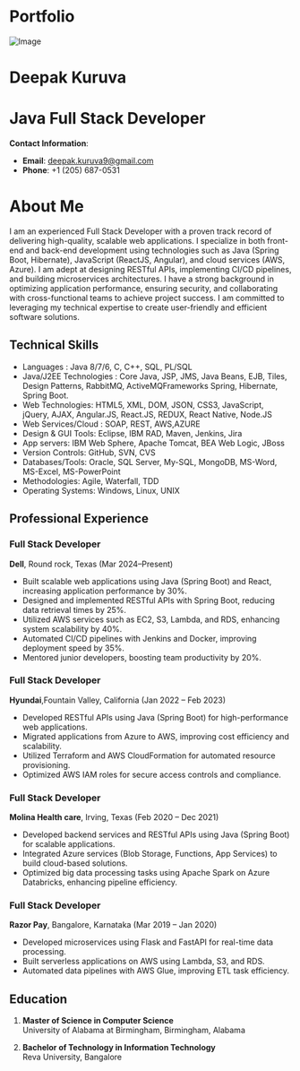 # Portfolio

![Image](https://github.com/user-attachments/assets/0c950703-6767-427b-bf36-70a27a34daa1)
# Deepak Kuruva
# Java Full Stack Developer

**Contact Information**:
- **Email**: [deepak.kuruva9@gmail.com](mailto:deepak.kuruva9@gmail.com)
- **Phone**: +1 ‪(205) 687-0531

# About Me
I am an experienced Full Stack Developer with a proven track record of delivering high-quality, scalable web applications. I specialize in both front-end and back-end development using technologies such as Java (Spring Boot, Hibernate), JavaScript (ReactJS, Angular), and cloud services (AWS, Azure). I am adept at designing RESTful APIs, implementing CI/CD pipelines, and building microservices architectures. I have a strong background in optimizing application performance, ensuring security, and collaborating with cross-functional teams to achieve project success. I am committed to leveraging my technical expertise to create user-friendly and efficient software solutions.

## Technical Skills
- Languages	: Java 8/7/6, C, C++, SQL, PL/SQL
- Java/J2EE Technologies	:	Core Java, JSP, JMS, Java Beans, EJB, Tiles, Design Patterns, RabbitMQ, ActiveMQFrameworks	Spring, Hibernate, Spring Boot.
- Web Technologies:	HTML5, XML, DOM, JSON, CSS3, JavaScript, jQuery, AJAX, Angular.JS, React.JS, REDUX, React Native, Node.JS
- Web Services/Cloud :	SOAP, REST, AWS,AZURE
- Design & GUI Tools:	Eclipse, IBM RAD, Maven, Jenkins, Jira
- App servers:	IBM Web Sphere, Apache Tomcat, BEA Web Logic, JBoss
- Version Controls:	GitHub, SVN, CVS
- Databases/Tools:	Oracle, SQL Server, My-SQL, MongoDB, MS-Word, MS-Excel, MS-PowerPoint
- Methodologies:	 	Agile, Waterfall, TDD
- Operating Systems:	Windows, Linux, UNIX 


## Professional Experience
### Full Stack Developer  
**Dell**, Round rock, Texas (Mar 2024–Present)

- Built scalable web applications using Java (Spring Boot) and React, increasing application performance by 30%.
- Designed and implemented RESTful APIs with Spring Boot, reducing data retrieval times by 25%.
- Utilized AWS services such as EC2, S3, Lambda, and RDS, enhancing system scalability by 40%.
- Automated CI/CD pipelines with Jenkins and Docker, improving deployment speed by 35%.
- Mentored junior developers, boosting team productivity by 20%.

### Full Stack Developer  
**Hyundai**,Fountain Valley, California (Jan 2022 – Feb 2023)

- Developed RESTful APIs using Java (Spring Boot) for high-performance web applications.
- Migrated applications from Azure to AWS, improving cost efficiency and scalability.
- Utilized Terraform and AWS CloudFormation for automated resource provisioning.
- Optimized AWS IAM roles for secure access controls and compliance.



### Full Stack Developer  
**Molina Health care**, Irving, Texas (Feb 2020 – Dec 2021)

- Developed backend services and RESTful APIs using Java (Spring Boot) for scalable applications.
- Integrated Azure services (Blob Storage, Functions, App Services) to build cloud-based solutions.
- Optimized big data processing tasks using Apache Spark on Azure Databricks, enhancing pipeline efficiency.

### Full Stack Developer  
**Razor Pay**, Bangalore, Karnataka (Mar 2019 – Jan 2020)

- Developed microservices using Flask and FastAPI for real-time data processing.
- Built serverless applications on AWS using Lambda, S3, and RDS.
- Automated data pipelines with AWS Glue, improving ETL task efficiency.

## Education
1. **Master of Science in Computer Science**  
   University of Alabama at Birmingham, Birmingham, Alabama
   
2. **Bachelor of Technology in Information Technology**  
   Reva University, Bangalore
